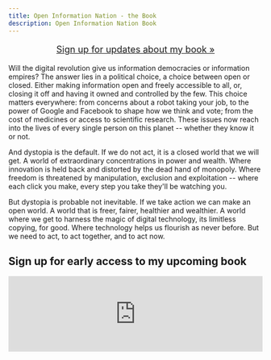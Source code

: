```yaml
---
title: Open Information Nation - the Book
description: Open Information Nation Book
---
```


<p style="text-align: center; font-size: 18px;"><a href="#signup" class="button">Sign up for updates about my book &raquo;</a></p>


Will the digital revolution give us information democracies or information empires? The answer lies in a political choice, a choice between open or closed. Either making information open and freely accessible to all, or, closing it off and having it owned and controlled by the few. This choice matters everywhere: from  concerns about a robot taking your job, to the power of Google and Facebook to shape how we think and vote; from the cost of medicines or access to scientific research. These issues now reach into the lives of every single person on this planet -- whether they know it or not.                                     

And dystopia is the default. If we do not act, it is a closed world that we will get. A world of extraordinary concentrations in power and wealth. Where innovation is held back and distorted by the dead hand of monopoly. Where freedom is threatened by manipulation, exclusion and exploitation -- where each click you make, every step you take they'll be watching you.

But dystopia is probable not inevitable. If we take action we can make an open world. A world that is freer, fairer, healthier and wealthier. A world where we get to harness the magic of digital technology, its limitless copying, for good. Where technology helps us flourish as never before. But we need to act, to act together, and to act now.

<a name="signup" id="signup"></a>

## Sign up for early access to my upcoming book

<script type="text/javascript" src="https://www.formlets.com/static/js/iframeResizer.min.js"></script>
<iframe id="formlets-iframe" src="https://www.formlets.com/forms/Fdjq9i7uLKJMPm2s/?iframe=true" frameborder="0" width="100%"></iframe>
<script type="text/javascript" src="https://www.formlets.com/static/js/iframe.js"></script>

